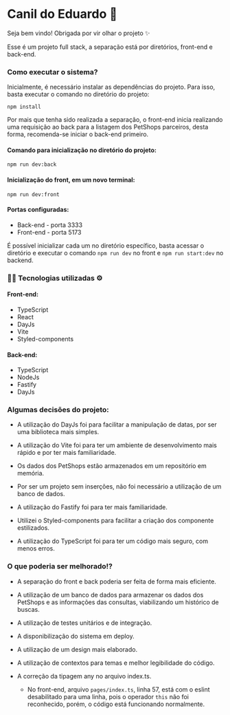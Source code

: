 # Canil do Eduardo 🐶

Seja bem vindo! Obrigada por vir olhar o projeto ✨ 

Esse é um projeto full stack, a separação está por diretórios, front-end e back-end.

### Como executar o sistema?

Inicialmente, é necessário instalar as dependências do projeto. Para isso, basta executar o comando no diretório do projeto:

```
npm install
```

Por mais que tenha sido realizada a separação, o front-end inicia realizando uma requisição ao back para a listagem dos PetShops parceiros, desta forma, recomenda-se iniciar o back-end primeiro.

#### Comando para inicialização no diretório do projeto:
```
npm run dev:back
```

#### Inicialização do front, em um novo terminal:
```
npm run dev:front
```

#### Portas configuradas:

- Back-end - porta 3333 
- Front-end - porta 5173

É possível inicializar cada um no diretório específico, basta acessar o diretório e executar o comando `npm run dev` no front e `npm run start:dev` no backend.

### 👩‍💻 Tecnologias utilizadas ⚙️
#### Front-end:
- TypeScript
- React
- DayJs
- Vite
- Styled-components

#### Back-end:
- TypeScript
- NodeJs
- Fastify
- DayJs

### Algumas decisões do projeto:
- A utilização do DayJs foi para facilitar a manipulação de datas, por ser uma biblioteca mais simples.

- A utilização do Vite foi para ter um ambiente de desenvolvimento mais rápido e por ter mais familiaridade.

- Os dados dos PetShops estão armazenados em um repositório em memória. 

- Por ser um projeto sem inserções, não foi necessário a utilização de um banco de dados.

- A utilização do Fastify foi para ter mais familiaridade.

- Utilizei o Styled-components para facilitar a criação dos componente estilizados.

- A utilização do TypeScript foi para ter um código mais seguro, com menos erros.

### O que poderia ser melhorado⁉️
- A separação do front e back poderia ser feita de forma mais eficiente.

- A utilização de um banco de dados para armazenar os dados dos PetShops e as informações das consultas, viabilizando um histórico de buscas.

- A utilização de testes unitários e de integração.

- A disponibilização do sistema em deploy.

- A utilização de um design mais elaborado.

- A utilização de contextos para temas e melhor legibilidade do código.

- A correção da tipagem any no arquivo index.ts.
  * No front-end, arquivo `pages/index.ts`, linha 57, está com o eslint desabilitado para uma linha, pois o operador `this` não foi reconhecido, porém, o código está funcionando normalmente.
